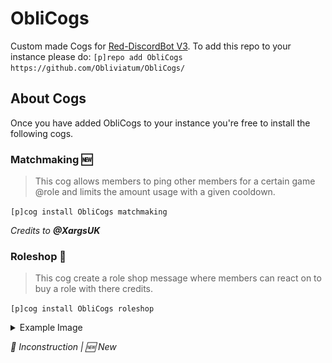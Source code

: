 # ObliCogs
Custom made Cogs for [Red-DiscordBot V3](https://github.com/Cog-Creators/Red-DiscordBot/tree/V3/develop).
To add this repo to your instance please do: `[p]repo add ObliCogs https://github.com/Obliviatum/ObliCogs/`

## About Cogs
Once you have added ObliCogs to your instance you're free to install the following cogs.

### Matchmaking 🆕
> This cog allows members to ping other members for a certain game @role and limits the amount usage with a given cooldown.

`[p]cog install ObliCogs matchmaking`

_Credits to **@XargsUK**_

### Roleshop 🚧
> This cog create a role shop message where members can react on to buy a role with there credits.

`[p]cog install ObliCogs roleshop`

<details><summary>Example Image</summary> <img src="screenshots/roleshop/example_roleshop_message.PNG"/> </details>

_🚧 Inconstruction | 🆕 New_
